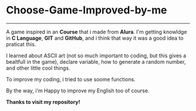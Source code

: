 # Choose-Game-Improved-by-me
***
A game inspired in an **Course** that i made from **Alura**. I'm getting knowldge in **C Language**, **GIT** and **GitHub**, 
and i think that way it was a good idea to praticat this.

I learned about ASCII art (not so much important to coding, but this gives a bealtfull in the game), declare variable, how to generate a random number, and other little cool things.

To improve my coding, i tried to use soome functions.

By the way, i'm Happy to improve my English too of course.

**Thanks to visit my repository!**
